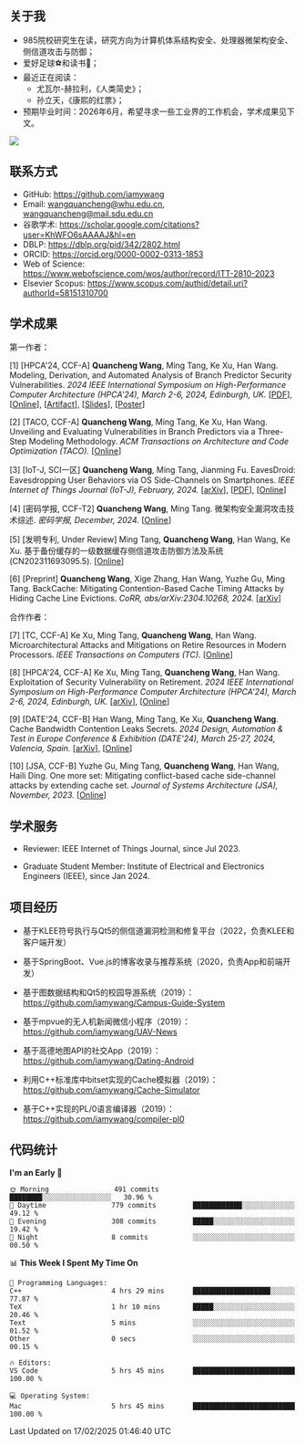 ## 关于我

- 985院校研究生在读，研究方向为计算机体系结构安全、处理器微架构安全、侧信道攻击与防御；
- 爱好足球⚽和读书📖；
- 最近正在阅读：
  - 尤瓦尔-赫拉利，《人类简史》；
  - 孙立天，《康熙的红票》；
- 预期毕业时间：2026年6月，希望寻求一些工业界的工作机会，学术成果见下文。

![](https://github-readme-stats-iamywang.vercel.app/api?username=iamywang&theme=buefy&count_private=true&show_icons=true&hide_border=true&hide_title=true)

## 联系方式

- GitHub: <https://github.com/iamywang>
- Email: <wangquancheng@whu.edu.cn>, <wangquancheng@mail.sdu.edu.cn>
- 谷歌学术: <https://scholar.google.com/citations?user=KhWFO6sAAAAJ&hl=en>
- DBLP: <https://dblp.org/pid/342/2802.html>
- ORCID: <https://orcid.org/0000-0002-0313-1853>
- Web of Science: <https://www.webofscience.com/wos/author/record/ITT-2810-2023>
- Elsevier Scopus: <https://www.scopus.com/authid/detail.uri?authorId=58151310700>

## 学术成果

第一作者：

[1] [HPCA'24, CCF-A] **Quancheng Wang**, Ming Tang, Ke Xu, Han Wang. Modeling, Derivation, and Automated Analysis of Branch Predictor Security Vulnerabilities. *2024 IEEE International Symposium on High-Performance Computer Architecture (HPCA'24), March 2-6, 2024, Edinburgh, UK.* [[PDF](https://iamywang.github.io/pubs/wang24hpca.pdf)], [[Online](https://doi.org/10.1109/HPCA57654.2024.00038)], [[Artifact](https://github.com/iamywang/bp-security-framework)], [[Slides](https://iamywang.github.io/pubs/wang24hpca-slides.pdf)], [[Poster](https://iamywang.github.io/pubs/wang24hpca-poster.pdf)]

[2] [TACO, CCF-A] **Quancheng Wang**, Ming Tang, Ke Xu, Han Wang. Unveiling and Evaluating Vulnerabilities in Branch Predictors via a Three-Step Modeling Methodology. *ACM Transactions on Architecture and Code Optimization (TACO).* [[Online](https://doi.org/10.1145/3711923)]

[3] [IoT-J, SCI一区] **Quancheng Wang**, Ming Tang, Jianming Fu. EavesDroid: Eavesdropping User Behaviors via OS Side-Channels on Smartphones. *IEEE Internet of Things Journal (IoT-J), February, 2024.* [[arXiv](https://arxiv.org/pdf/2303.03700.pdf)], [[PDF](https://iamywang.github.io/pubs/wang23iotj.pdf)], [[Online](https://doi.org/10.1109/JIOT.2023.3298992)]

[4] [密码学报, CCF-T2] **Quancheng Wang**, Ming Tang. 微架构安全漏洞攻击技术综述. *密码学报, December, 2024.* [[Online](https://doi.org/10.13868/j.cnki.jcr.000730)]

[5] [发明专利, Under Review] Ming Tang, **Quancheng Wang**, Han Wang, Ke Xu. 基于备份缓存的一级数据缓存侧信道攻击防御方法及系统 (CN202311693095.5). [[Online](http://epub.cnipa.gov.cn/patent/CN117807588A)]

[6] [Preprint] **Quancheng Wang**, Xige Zhang, Han Wang, Yuzhe Gu, Ming Tang. BackCache: Mitigating Contention-Based Cache Timing Attacks by Hiding Cache Line Evictions. *CoRR, abs/arXiv:2304.10268, 2024.* [[arXiv](https://arxiv.org/pdf/2304.10268.pdf)]

合作作者：

[7] [TC, CCF-A] Ke Xu, Ming Tang, **Quancheng Wang**, Han Wang. Microarchitectural Attacks and Mitigations on Retire Resources in Modern Processors. *IEEE Transactions on Computers (TC).* [[Online](https://doi.org/10.1109/TC.2024.3521225)]

[8] [HPCA'24, CCF-A] Ke Xu, Ming Tang, **Quancheng Wang**, Han Wang. Exploitation of Security Vulnerability on Retirement. *2024 IEEE International Symposium on High-Performance Computer Architecture (HPCA'24), March 2-6, 2024, Edinburgh, UK.* [[arXiv](https://arxiv.org/pdf/2307.12486.pdf)], [[Online](https://doi.org/10.1109/HPCA57654.2024.00012)]

[9] [DATE'24, CCF-B] Han Wang, Ming Tang, Ke Xu, **Quancheng Wang**. Cache Bandwidth Contention Leaks Secrets. *2024 Design, Automation & Test in Europe Conference & Exhibition (DATE'24), March 25-27, 2024, Valencia, Spain.* [[arXiv](http://arxiv.org/pdf/2306.01996.pdf)], [[Online](https://doi.org/10.23919/DATE58400.2024.10546529)]

[10] [JSA, CCF-B] Yuzhe Gu, Ming Tang, **Quancheng Wang**, Han Wang, Haili Ding. One more set: Mitigating conflict-based cache side-channel attacks by extending cache set. *Journal of Systems Architecture (JSA), November, 2023.* [[Online](https://doi.org/10.1016/j.sysarc.2023.102997)]

## 学术服务

- Reviewer: IEEE Internet of Things Journal, since Jul 2023.

- Graduate Student Member: Institute of Electrical and Electronics Engineers (IEEE), since Jan 2024.

## 项目经历

- 基于KLEE符号执行与Qt5的侧信道漏洞检测和修复平台（2022，负责KLEE和客户端开发）

- 基于SpringBoot、Vue.js的博客收录与推荐系统（2020，负责App和前端开发）

- 基于图数据结构和Qt5的校园导游系统（2019）：<https://github.com/iamywang/Campus-Guide-System>

- 基于mpvue的无人机新闻微信小程序（2019）：<https://github.com/iamywang/UAV-News>

- 基于高德地图API的社交App（2019）：<https://github.com/iamywang/Dating-Android>

- 利用C++标准库中bitset实现的Cache模拟器（2019）：<https://github.com/iamywang/Cache-Simulator>

- 基于C++实现的PL/0语言编译器（2019）：<https://github.com/iamywang/compiler-pl0>

## 代码统计

<!--START_SECTION:waka-->
**I'm an Early 🐤** 

```text
🌞 Morning                491 commits         ████████░░░░░░░░░░░░░░░░░   30.96 % 
🌆 Daytime                779 commits         ████████████░░░░░░░░░░░░░   49.12 % 
🌃 Evening                308 commits         █████░░░░░░░░░░░░░░░░░░░░   19.42 % 
🌙 Night                  8 commits           ░░░░░░░░░░░░░░░░░░░░░░░░░   00.50 % 
```


📊 **This Week I Spent My Time On** 

```text
💬 Programming Languages: 
C++                      4 hrs 29 mins       ███████████████████░░░░░░   77.87 % 
TeX                      1 hr 10 mins        █████░░░░░░░░░░░░░░░░░░░░   20.46 % 
Text                     5 mins              ░░░░░░░░░░░░░░░░░░░░░░░░░   01.52 % 
Other                    0 secs              ░░░░░░░░░░░░░░░░░░░░░░░░░   00.15 % 

🔥 Editors: 
VS Code                  5 hrs 45 mins       █████████████████████████   100.00 % 

💻 Operating System: 
Mac                      5 hrs 45 mins       █████████████████████████   100.00 % 
```


 Last Updated on 17/02/2025 01:46:40 UTC
<!--END_SECTION:waka-->
